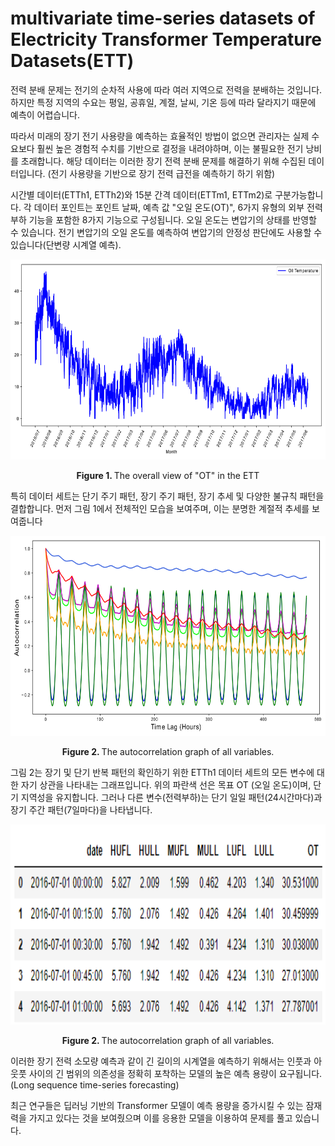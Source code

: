 # multivariate time-series datasets of Electricity Transformer Temperature Datasets(ETT)


전력 분배 문제는 전기의 순차적 사용에 따라 여러 지역으로 전력을 분배하는 것입니다. 하지만 특정 지역의 수요는 평일, 공휴일, 계절, 날씨, 기온 등에 따라 달라지기 때문에 예측이 어렵습니다. 

따라서 미래의 장기 전기 사용량을 예측하는 효율적인 방법이 없으면 관리자는 실제 수요보다 훨씬 높은 경험적 수치를 기반으로 결정을 내려야하며, 이는 불필요한 전기 낭비를 초래합니다.
해당 데이터는 이러한 장기 전력 분배 문제를 해결하기 위해 수집된 데이터입니다. (전기 사용량을 기반으로 장기 전력 급전을 예측하기 하기 위함)

시간별 데이터(ETTh1, ETTh2)와 15분 간격 데이터(ETTm1, ETTm2)로 구분가능합니다.
각 데이터 포인트는 포인트 날짜, 예측 값 "오일 온도(OT)", 6가지 유형의 외부 전력 부하 기능을 포함한 8가지 기능으로 구성됩니다. 오일 온도는 변압기의 상태를 반영할 수 있습니다. 전기 변압기의 오일 온도를 예측하여 변압기의 안정성 판단에도 사용할 수 있습니다(단변량 시계열 예측). 

<p align="center">
<img src=".\img\dataset_year.png" height = "320" alt="" align=center />
<br><br>
<b>Figure 1. </b>The overall view of "OT" in the ETT
</p>
특히 데이터 세트는 단기 주기 패턴, 장기 주기 패턴, 장기 추세 및 다양한 불규칙 패턴을 결합합니다. 먼저 그림 1에서 전체적인 모습을 보여주며, 이는 분명한 계절적 추세를 보여줍니다

<p align="center">
<img src=".\img\auto_correlation.png" height = "320" alt="" align=center />
<br><br>
<b>Figure 2. </b>The autocorrelation graph of all variables.
</p>

그림 2는 장기 및 단기 반복 패턴의 확인하기 위한 ETTh1 데이터 세트의 모든 변수에 대한 자기 상관을 나타내는 그래프입니다. 위의 파란색 선은 목표 OT (오일 온도)이며, 단기 지역성을 유지합니다. 그러나 다른 변수(전력부하)는 단기 일일 패턴(24시간마다)과 장기 주간 패턴(7일마다)을 나타냅니다.

<p align="center">
<img src=".\img\ETT.png" height = "320" alt="" align=center />
<br><br>
<b>Figure 2. </b>The autocorrelation graph of all variables.
</p>

이러한 장기 전력 소모량 예측과 같이 긴 길이의 시계열을 예측하기 위해서는 인풋과 아웃풋 사이의 긴 범위의 의존성을 정확히 포착하는 모델의 높은 예측 용량이 요구됩니다. (Long sequence time-series forecasting)

최근 연구들은 딥러닝 기반의 Transformer 모델이 예측 용량을 증가시킬 수 있는 잠재력을 가지고 있다는 것을 보여줬으며 이를 응용한 모델을 이용하여 문제를 풀고 있습니다.

